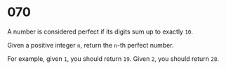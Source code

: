 [_metadata_:number]:-      "70"
[_metadata_:difficulty]:-  "Easy"
[_metadata_:asker]:-       "Microsoft"
[_metadata_:tags]:-        "math"

# 070

A number is considered perfect if its digits sum up to exactly `10`.

Given a positive integer `n`, return the `n`-th perfect number.

For example, given `1`, you should return `19`. Given `2`, you should return `28`.
